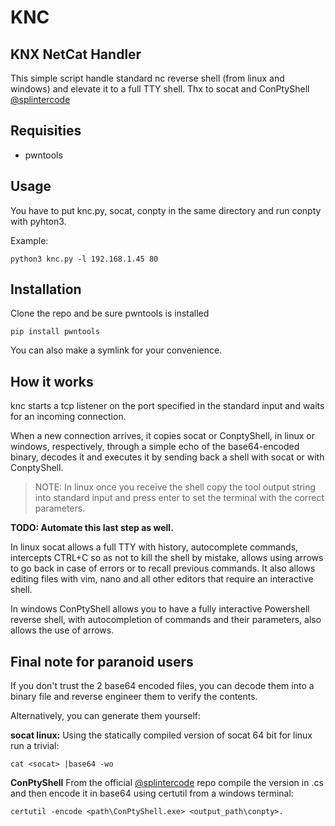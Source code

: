 # KNC

## KNX NetCat Handler

This simple script handle standard nc reverse shell (from linux and windows) and elevate it to a full TTY shell.
Thx to socat and ConPtyShell [@splintercode](https://github.com/antonioCoco)

## Requisities
- pwntools

## Usage

You have to put knc.py, socat, conpty in the same directory and run conpty with pyhton3.

Example:

```
python3 knc.py -l 192.168.1.45 80
```

## Installation
Clone the repo and be sure pwntools is installed
```
pip install pwntools
```

You can also make a symlink for your convenience.

## How it works
knc starts a tcp listener on the port specified in the standard input and waits for an incoming connection.

When a new connection arrives, it copies socat or ConptyShell, in linux or windows, respectively, through a simple echo of the base64-encoded binary, decodes it and executes it by sending back a shell with socat or with ConptyShell.

> NOTE: In linux once you receive the shell copy the tool output string into standard input and press enter to set the terminal with the correct parameters.

**TODO: Automate this last step as well.**



In linux socat allows a full TTY with history, autocomplete commands, intercepts CTRL+C so as not to kill the shell by mistake, allows using arrows to go back in case of errors or to recall previous commands. It also allows editing files with vim, nano and all other editors that require an interactive shell.

In windows ConPtyShell allows you to have a fully interactive Powershell reverse shell, with autocompletion of commands and their parameters, also allows the use of arrows.

## Final note for paranoid users

If you don't trust the 2 base64 encoded files, you can decode them into a binary file and reverse engineer them to verify the contents.

Alternatively, you can generate them yourself:

**socat linux:**
Using the statically compiled version of socat 64 bit for linux run a trivial:
```
cat <socat> |base64 -wo
```

**ConPtyShell**
From the official [@splintercode](https://github.com/antonioCoco/ConPtyShell) repo compile the version in .cs and then encode it in base64 using certutil from a windows terminal:
```
certutil -encode <path\ConPtyShell.exe> <output_path\conpty>.
```
